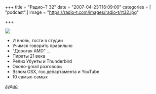 +++
title = "Радио–Т 32"
date = "2007-04-23T16:09:00"
categories = [ "podcast",]
image = "https://radio-t.com/images/radio-t/rt32.jpg"

+++

![](https://radio-t.com/images/radio-t/rt32.jpg)

- И вновь, гости в студии
- Учимся говорить правильно
- "Дорогая AMD" ...
- Пираты 21 века
- Релиз Убунты и Thunderbird
- Около-gmail разговоры
- Взлом OSX, гос.департамента и YouTube
- 10 самых-самых

[аудио](https://cdn.radio-t.com/rt_podcast32.mp3)
<audio src="https://cdn.radio-t.com/rt_podcast32.mp3" preload="none"></audio>